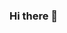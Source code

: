 ### Hi there 👋

<!--
<h1 align="center">Hi I'm Safar Zeynallı</h1>
<h3 align="center">A passionate IOS Developer developer</h3>

<p align="left"> <img src="https://komarev.com/ghpvc/?username=safarzeynalli&label=Profile%20views&color=0e75b6&style=flat" alt="safarzeynalli" /> </p>

- 👨‍💻 All of my projects are available at [linktr.ee/shafferofficial](linktr.ee/shafferofficial)

<h3 align="left">Connect with me:</h3>
<p align="left">
<a href="https://linkedin.com/in/safar zeynallı" target="blank"><img align="center" src="https://raw.githubusercontent.com/rahuldkjain/github-profile-readme-generator/master/src/images/icons/Social/linked-in-alt.svg" alt="safar zeynallı" height="30" width="40" /></a>
</p>

<h3 align="left">Languages and Tools:</h3>
<p align="left"> <a href="https://www.figma.com/" target="_blank" rel="noreferrer"> <img src="https://www.vectorlogo.zone/logos/figma/figma-icon.svg" alt="figma" width="40" height="40"/> </a> <a href="https://firebase.google.com/" target="_blank" rel="noreferrer"> <img src="https://www.vectorlogo.zone/logos/firebase/firebase-icon.svg" alt="firebase" width="40" height="40"/> </a> <a href="https://www.python.org" target="_blank" rel="noreferrer"> <img src="https://raw.githubusercontent.com/devicons/devicon/master/icons/python/python-original.svg" alt="python" width="40" height="40"/> </a> <a href="https://realm.io/" target="_blank" rel="noreferrer"> <img src="https://raw.githubusercontent.com/bestofjs/bestofjs-webui/8665e8c267a0215f3159df28b33c365198101df5/public/logos/realm.svg" alt="realm" width="40" height="40"/> </a> <a href="https://developer.apple.com/swift/" target="_blank" rel="noreferrer"> <img src="https://raw.githubusercontent.com/devicons/devicon/master/icons/swift/swift-original.svg" alt="swift" width="40" height="40"/> </a> </p>

<p><img align="center" src="https://github-readme-stats.vercel.app/api/top-langs?username=safarzeynalli&show_icons=true&locale=en&layout=compact" alt="safarzeynalli" /></p>

-->
